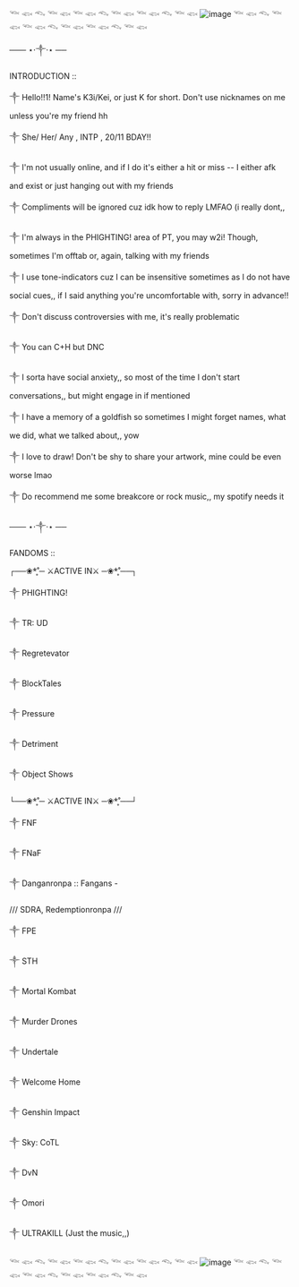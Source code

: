 𓆝 𓆟 𓆞 𓆝 𓆟 𓆝 𓆟 𓆞 𓆝 𓆟 𓆝 𓆟 𓆞 𓆝 𓆟
![image](https://github.com/user-attachments/assets/2af0e77a-17da-4633-8ba8-cd7b1b32ad86)
𓆝 𓆟 𓆞 𓆝 𓆟 𓆝 𓆟 𓆞 𓆝 𓆟 𓆝 𓆟 𓆞 𓆝 𓆟

─── ⋆⋅༒︎⋅⋆ ──

INTRODUCTION ::

༒︎ Hello!!1! Name's K3i/Kei, or just K for short. Don't use nicknames on me unless you're my friend hh

༒︎ She/ Her/ Any , INTP , 20/11 BDAY!!

༒︎ I'm not usually online, and if I do it's either a hit or miss -- I either afk and exist or just hanging out with my friends

༒︎ Compliments will be ignored cuz idk how to reply LMFAO (i really dont,,

༒︎ I'm always in the PHIGHTING! area of PT, you may w2i! Though, sometimes I'm offtab or, again, talking with my friends

༒︎ I use tone-indicators cuz I can be insensitive sometimes as I do not have social cues,, if I said anything you're uncomfortable with, sorry in advance!!

༒︎ Don't discuss controversies with me, it's really problematic

༒︎ You can C+H but DNC

༒︎ I sorta have social anxiety,, so most of the time I don't start conversations,, but might engage in if mentioned

༒︎ I have a memory of a goldfish so sometimes I might forget names, what we did, what we talked about,, yow

༒︎ I love to draw! Don't be shy to share your artwork, mine could be even worse lmao

༒︎ Do recommend me some breakcore or rock music,, my spotify needs it

─── ⋆⋅༒︎⋅⋆ ──

FANDOMS ::

┌──❀*̥˚─  ⚔ACTIVE IN⚔   ─❀*̥˚──┐

༒︎ PHIGHTING!

༒︎ TR: UD

༒︎ Regretevator

༒︎ BlockTales

༒︎ Pressure

༒︎ Detriment

༒︎ Object Shows

└──❀*̥˚─  ⚔ACTIVE IN⚔   ─❀*̥˚──┘

༒︎ FNF

༒︎ FNaF

༒︎ Danganronpa
:: Fangans -

/// SDRA, Redemptionronpa ///

༒︎ FPE

༒︎ STH

༒︎ Mortal Kombat

༒︎ Murder Drones

༒︎ Undertale

༒︎ Welcome Home

༒︎ Genshin Impact

༒︎ Sky: CoTL

༒︎ DvN

༒︎ Omori

༒︎ ULTRAKILL (Just the music,,)

𓆝 𓆟 𓆞 𓆝 𓆟 𓆝 𓆟 𓆞 𓆝 𓆟 𓆝 𓆟 𓆞 𓆝 𓆟
![image](https://github.com/user-attachments/assets/41f995cd-2a34-41ec-bdd1-211dc17b2135)
𓆝 𓆟 𓆞 𓆝 𓆟 𓆝 𓆟 𓆞 𓆝 𓆟 𓆝 𓆟 𓆞 𓆝 𓆟

